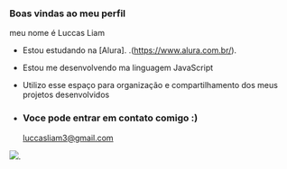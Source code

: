 ### Boas vindas ao meu perfil

meu nome é Luccas Liam

- Estou estudando na [Alura]. .(https://www.alura.com.br/).
- Estou me desenvolvendo ma linguagem JavaScript
- Utilizo esse espaço para organização e compartilhamento dos meus projetos desenvolvidos

- ### Voce pode entrar em contato comigo :)

  luccasliam3@gmail.com


 ![](https://tenor.com/pt-BR/view/spider-man-gif-1728391521263155004).
